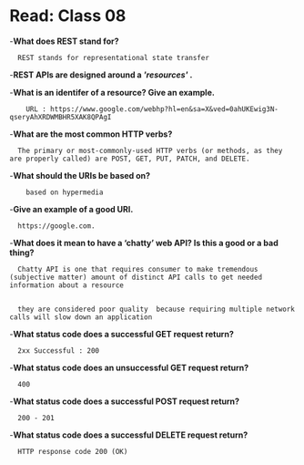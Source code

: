 # Read: Class 08
-**What does REST stand for?**

      REST stands for representational state transfer

-**REST APIs are designed around a *'resources'* .**

-**What is an identifer of a resource? Give an example.**

        URL : https://www.google.com/webhp?hl=en&sa=X&ved=0ahUKEwig3N-qseryAhXRDWMBHR5XAK8QPAgI

-**What are the most common HTTP verbs?**

      The primary or most-commonly-used HTTP verbs (or methods, as they are properly called) are POST, GET, PUT, PATCH, and DELETE. 

-**What should the URIs be based on?**

        based on hypermedia

-**Give an example of a good URI.**

      https://google.com.

-**What does it mean to have a ‘chatty’ web API? Is this a good or a bad thing?**

      Chatty API is one that requires consumer to make tremendous (subjective matter) amount of distinct API calls to get needed information about a resource


      they are considered poor quality  because requiring multiple network calls will slow down an application

-**What status code does a successful GET request return?**

      2xx Successful : 200

-**What status code does an unsuccessful GET request return?**

      400 

-**What status code does a successful POST request return?**

      200 - 201


-**What status code does a successful DELETE request return?**

      HTTP response code 200 (OK)

